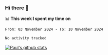 ### Hi there 👋

📊 **This week I spent my time on**
<!--START_SECTION:waka-->

```txt
From: 03 November 2024 - To: 10 November 2024

No activity tracked
```

<!--END_SECTION:waka-->


[![Paul's github stats](https://github-readme-stats.vercel.app/api?username=mickeyouyou&theme=dracula&show_icons=true)](https://github.com/anuraghazra/github-readme-stats)
